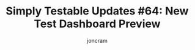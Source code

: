 ---
title: "Simply Testable Updates #64: New Test Dashboard Preview"
author: joncram
newsletter:
    issue_number: 64th
    url: https://us5.campaign-archive1.com/?u=ac75e33d993d2b502e333ddd0&amp;id=87b5806808
    highlights:
        - new test dashboard
        - currently-running tests list
        - recently-finshed tests list
    closing_sentence: Expect the next newsletter a week from now on November 13.
---